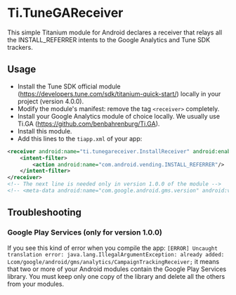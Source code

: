 # Ti.TuneGAReceiver

This simple Titanium module for Android declares a receiver that relays all the INSTALL_REFERRER intents to the Google Analytics and Tune SDK trackers.

## Usage

- Install the Tune SDK official module (https://developers.tune.com/sdk/titanium-quick-start/) locally in your project (version 4.0.0).
- Modify the module's manifest: remove the tag `<receiver>` completely.
- Install your Google Analytics module of choice locally. We usually use Ti.GA (https://github.com/benbahrenburg/Ti.GA).
- Install this module.
- Add this lines to the `tiapp.xml` of your app:

```xml
<receiver android:name="ti.tunegareceiver.InstallReceiver" android:enabled="true" android:exported="true">
	<intent-filter>
		<action android:name="com.android.vending.INSTALL_REFERRER"/>
	</intent-filter>
</receiver>
<!-- The next line is needed only in version 1.0.0 of the module -->
<!-- <meta-data android:name="com.google.android.gms.version" android:value="@integer/google_play_services_version"/> -->
```

## Troubleshooting

### Google Play Services (only for version 1.0.0)

If you see this kind of error when you compile the app:
`[ERROR] Uncaught translation error: java.lang.IllegalArgumentException: already added: Lcom/google/android/gms/analytics/CampaignTrackingReceiver;`
it means that two or more of your Android modules contain the Google Play Services library. You must keep only one copy of the library and delete all the others from your modules.